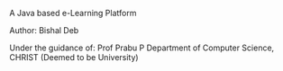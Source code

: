 A Java based e-Learning Platform

Author:
Bishal Deb

Under the guidance of:
Prof Prabu P
Department of Computer Science,
CHRIST (Deemed to be University)
